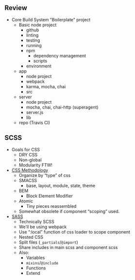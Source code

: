 
## Review

* Core Build System "Boilerplate" project
    * Basic node project
        * github
        * linting
        * testing
        * running
        * npm
            * dependency management
            * scripts
        * environment
    * app
        * node project
        * webpack
        * karma, mocha, chai
        * src
    * server
        * node project
        * mocha, chai, chai-http (superagent)
        * server.js
        * lib
    * repo (Travis CI)

## SCSS

* Goals for CSS
    * DRY CSS
    * Non-global
    * Modularity FTW!
* [CSS Methodology](http://getbem.com/introduction/)
    * Organize by “type” of css
    * SMACSS
        * base, layout, module, state, theme
    * BEM
        * Block Element Modifier
    * Atomic
        * Tiny pieces reassembled
    * Somewhat obsolete if component “scoping” used.
* [SASS](http://sass-lang.com/)
    * Technically SCSS
    * We'll be using webpack
    * Use “:local” function of css loader to scope component
    * Nested CSS
    * Split files (`_partials`/`@import`)
    * Share includes in main scss and component scss
    * Also:
        * Variables
        * `mixins`/`@include`
        * Functions
        * Extend

